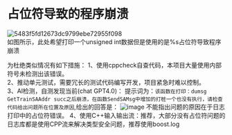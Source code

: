 # 占位符导致的程序崩溃  

![5483f5fd12673dc9799ebe72955f098](https://github.com/user-attachments/assets/f264ad89-b8db-4218-bf86-d1b4ecbe7ddd)   
如图所示，此处希望打印一个unsigned int数据但是使用的是%s占位符导致程序崩溃  

为杜绝类似情况有如下措施：
1、使用cppcheck自查代码，本项目大量使用内部符号未检测出该错误。  
2、推动单元测试，需要冗长的测试代码编写开发，项目紧急时难以控制。  
3、AI检测，自测发现当前(chat GPT4.0)：
  提示词为：`该函数在打印：dumsg GetTrainSAAddr succ之后崩溃，在函数SendSAMsg中增加的打桩一个也没有执行，请检查代码给出问题所在位置及原因`,给出的回答是：
  ![image](https://github.com/user-attachments/assets/7135fa5b-2e1b-4d76-8b97-9bd90948a7d4) 
不能指出问题的原因在于日志打印中的占位符错误。
4、使用C++输入输出流：推荐，大部分没有占位符问题的日志库都是使用CPP流来解决类型安全问题，推荐使用boost.log




